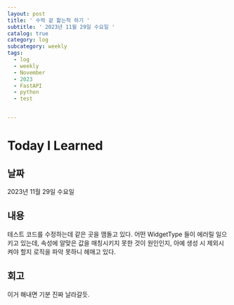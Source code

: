 ```yaml
---
layout: post
title: ' 수박 겉 핥는척 하기 '
subtitle: ' 2023년 11월 29일 수요일 '
catalog: true
category: log
subcategory: weekly
tags:
  - log
  - weekly
  - November
  - 2023
  - FastAPI
  - python
  - test


---
```


# Today I Learned

## 날짜

2023년 11월 29일 수요일

## 내용

테스트 코드를 수정하는데 같은 곳을 맴돌고 있다. 어떤 WidgetType 들이 에러릴 일으키고 있는데, 속성에 알맞은 값을 매칭시키지 못한 것이 원인인지, 아예 생성 시 제외시켜야 할지 로직을 파악 못하니 헤매고 있다.

## 회고

이거 해내면 기분 진짜 날라갈듯.